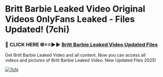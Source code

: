 # Britt Barbie Leaked Video Original Videos 0nlyFans Leaked - Files Updated! (7chi)

<h3>🔴 CLICK HERE 🌐==►► <a href="https://tinyurl.com/2jnfzry5" rel="nofollow">Britt Barbie Leaked Video Updated Files</a></h3>

Get Britt Barbie Leaked Video and all content. Now you can access all videos and pictures of Britt Barbie Leaked Video. New Updated Files 2025!

[![7chi](https://i.imgur.com/GyGTBgg.gif)](https://tinyurl.com/2jnfzry5)
